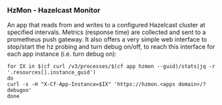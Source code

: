 ### HzMon - Hazelcast Monitor

An app that reads from and writes to a configured Hazelcast cluster at specified intervals. 
Metrics (response time) are collected and sent to a prometheus push gateway.
It also offers a very simple web interface to stop/start the hz probing and turn debug on/off, to reach this interface for each app instance (i.e. turn debug on):

```
for IX in $(cf curl /v3/processes/$(cf app hzmon --guid)/stats|jq -r '.resources[].instance_guid')
do
curl -s -H "X-Cf-App-Instance=$IX" 'https://hzmon.<apps domain>/?debugon'
done
```
